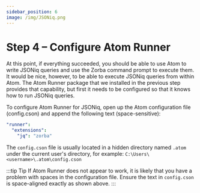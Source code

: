 ```yaml
---
sidebar_position: 6
image: /img/JSONiq.png
---
```


# Step 4 – Configure Atom Runner

At this point, if everything succeeded, you should be able to use Atom to write JSONiq queries and use the Zorba command prompt to execute them. It would be nice, however, to be able to execute JSONiq queries from within Atom. The Atom Runner package that we installed in the previous step provides that capability, but first it needs to be configured so that it knows how to run JSONiq queries.

To configure Atom Runner for JSONiq, open up the Atom configuration file (config.cson) and append the following text (space-sensitive):

```yaml
"runner":
  "extensions":
    "jq": "zorba"
```

The `config.cson` file is usually located in a hidden directory named `.atom` under the current user's directory, for example: `C:\Users\<username>\.atom\config.cson`

:::tip Tip
If Atom Runner does not appear to work, it is likely that you have a problem with spaces in the configuration file. Ensure the text in `config.cson` is space-aligned exactly as shown above.
:::
